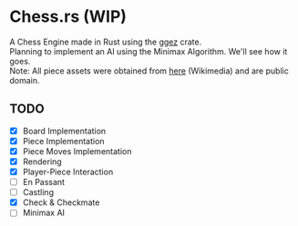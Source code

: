 # Chess.rs (WIP)
A Chess Engine made in Rust using the [ggez](https://ggez.rs/) crate.  
Planning to implement an AI using the Minimax Algorithm. We'll see how it goes.  
Note: All piece assets were obtained from [here](https://commons.wikimedia.org/wiki/Category:PNG_chess_pieces/Standard_transparent) (Wikimedia) and are public domain.

## TODO
- [x] Board Implementation
- [x] Piece Implementation
- [x] Piece Moves Implementation
- [x] Rendering
- [x] Player-Piece Interaction
- [ ] En Passant
- [ ] Castling
- [x] Check & Checkmate
- [ ] Minimax AI
